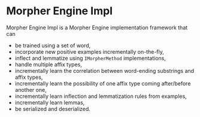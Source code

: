 # Morpher Engine Impl

Morpher Engine Impl is a Morpher Engine implementation framework that can

* be trained using a set of word,
* incorporate new positive examples incrementally on-the-fly,
* inflect and lemmatize using `IMorpherMethod` implementations,
* handle multiple affix types,
* incrementally learn the correlation between word-ending substrings and affix types,
* incrementally learn the possibility of one affix type coming after/before another one,
* incrementally learn inflection and lemmatization rules from examples,
* incrementally learn lemmas,
* be serialized and deserialized.
